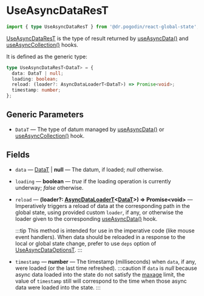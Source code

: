 # UseAsyncDataResT
```ts
import { type UseAsyncDataResT } from '@dr.pogodin/react-global-state';
```
[UseAsyncDataResT] is the type of result returned by [useAsyncData()]
and [useAsyncCollection()] hooks.

It is defined as the generic type:
```ts
type UseAsyncDataResT<DataT> = {
  data: DataT | null;
  loading: boolean;
  reload: (loader?: AsyncDataLoaderT<DataT>) => Promise<void>;
  timestamp: number;
};
```

## Generic Parameters
[DataT]: #data-type
- `DataT` <a id="data-type" /> &mdash; The type of datum managed by
  [useAsyncData()] or [useAsyncCollection()] hook.

## Fields
- `data` &mdash; [DataT] | **null** &mdash; The datum, if loaded;
  _null_ otherwise.
- `loading` &mdash; **boolean** &mdash; _true_ if the loading operation is
  currently underway; _false_ otherwise.

- `reload` &mdash; **(loader?: [AsyncDataLoaderT]&lt;[DataT]&gt;) => Promise&lt;void>**
  &mdash; Imperatively triggers a reload of data at the corresponding path in
  the global state, using provided custom `loader`, if any, or otherwise
  the loader given to the corresponding [useAsyncData()] hook.

  :::tip
  This method is intended for use in the imperative code (like mouse event
  handlers). When data should be reloaded in a response to the local or global
  state change, prefer to use `deps` option of [UseAsyncDataOptionsT].
  :::

- `timestamp` &mdash; **number** &mdash; The timestamp (milliseconds) when
  `data`, if any, were loaded (or the last time refreshed).
  :::caution
  If `data` is _null_ because async data loaded into the state do not satisfy
  the [maxage] limit, the value of `timestamp` still will correspond to the time
  when those async data were loaded into the state.
  :::

[AsyncDataLoaderT]: /docs/api/types/async-data-loader
[useAsyncCollection()]: /docs/api/hooks/useasynccollection
[useAsyncData()]: /docs/api/hooks/useasyncdata
[UseAsyncDataOptionsT]: /docs/api/types/use-async-data-options
[UseAsyncDataResT]: #
[maxage]: /docs/api/types/use-async-data-options#maxage
